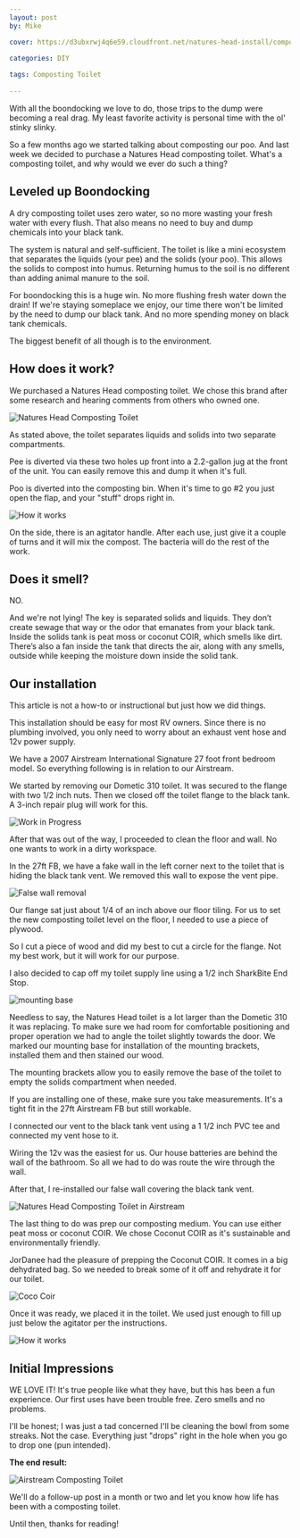 ```yaml
---
layout: post
by: Mike

cover: https://d3ubxrwj4q6e59.cloudfront.net/natures-head-install/composting-cover.jpg

categories: DIY
  
tags: Composting Toilet
  
---
```

With all the boondocking we love to do, those trips to the dump were becoming a real drag. My least favorite activity is personal time with the ol' stinky slinky.

So a few months ago we started talking about composting our poo. And last week we decided to purchase a Natures Head composting toilet. What's a composting toilet, and why would we ever do such a thing? 


## Leveled up Boondocking

A dry composting toilet uses zero water, so no more wasting your fresh water with every flush. That also means no need to buy and dump chemicals into your black tank.

The system is natural and self-sufficient.  The toilet is like a mini ecosystem that separates the liquids (your pee) and the solids (your poo). This allows the solids to compost into humus.  Returning humus to the soil is no different than adding animal manure to the soil.

For boondocking this is a huge win. No more flushing fresh water down the drain! If we're staying someplace we enjoy, our time there won't be limited by the need to dump our black tank. And no more spending money on black tank chemicals.

The biggest benefit of all though is to the environment.

## How does it work?

We purchased a Natures Head composting toilet. We chose this brand after some research and hearing comments from others who owned one.

<img src="https://d3ubxrwj4q6e59.cloudfront.net/natures-head-install/toilet-01.jpg"  alt="Natures Head Composting Toilet">

As stated above, the toilet separates liquids and solids into two separate compartments. 

Pee is diverted via these two holes up front into a 2.2-gallon jug at the front of the unit. You can easily remove this and dump it when it's full.

Poo is diverted into the composting bin. When it's time to go #2 you just open the flap, and your "stuff" drops right in. 

<img src="https://d3ubxrwj4q6e59.cloudfront.net/natures-head-install/toilet-07.jpg"  alt="How it works">

On the side, there is an agitator handle. After each use, just give it a couple of turns and it will mix the compost. The bacteria will do the rest of the work.

## Does it smell?

NO. 

And we're not lying! The key is separated solids and liquids. They don’t create sewage that way or the odor that emanates from your black tank.  Inside the solids tank is peat moss or coconut COIR, which smells like dirt.  There’s also a fan inside the tank that directs the air, along with any smells, outside while keeping the moisture down inside the solid tank.

## Our installation

This article is not a how-to or instructional but just how we did things.

This installation should be easy for most RV owners. Since there is no plumbing involved, you only need to worry about an exhaust vent hose and 12v power supply.

We have a 2007 Airstream International Signature 27 foot front bedroom model. So everything following is in relation to our Airstream.

We started by removing our Dometic 310 toilet. It was secured to the flange with two 1/2 inch nuts. Then we closed off the toilet flange to the black tank. A 3-inch repair plug will work for this.

<img src="https://d3ubxrwj4q6e59.cloudfront.net/natures-head-install/toilet-03.jpg"  alt="Work in Progress">

After that was out of the way, I proceeded to clean the floor and wall. No one wants to work in a dirty workspace.

In the 27ft FB, we have a fake wall in the left corner next to the toilet that is hiding the black tank vent. We removed this wall to expose the vent pipe. 

<img src="https://d3ubxrwj4q6e59.cloudfront.net/natures-head-install/toilet-04.jpg"  alt="False wall removal">

Our flange sat just about 1/4 of an inch above our floor tiling. For us to set the new composting toilet level on the floor, I needed to use a piece of plywood.

So I cut a piece of wood and did my best to cut a circle for the flange. Not my best work, but it will work for our purpose.

I also decided to cap off my toilet supply line using a 1/2 inch SharkBite End Stop.

<img src="https://d3ubxrwj4q6e59.cloudfront.net/natures-head-install/toilet-02.jpg"  alt="mounting base">

Needless to say, the Natures Head toilet is a lot larger than the Dometic 310 it was replacing. To make sure we had room for comfortable positioning and proper operation we had to angle the toilet slightly towards the door. We marked our mounting base for installation of the mounting brackets, installed them and then stained our wood.

The mounting brackets allow you to easily remove the base of the toilet to empty the solids compartment when needed.

If you are installing one of these, make sure you take measurements. It's a tight fit in the 27ft Airstream FB but still workable. 

I connected our vent to the black tank vent using a 1 1/2 inch PVC tee and connected my vent hose to it. 

Wiring the 12v was the easiest for us. Our house batteries are behind the wall of the bathroom. So all we had to do was route the wire through the wall.

After that, I re-installed our false wall covering the black tank vent. 

<img src="https://d3ubxrwj4q6e59.cloudfront.net/natures-head-install/natures-head-composting-toilet.jpg" alt="Natures Head Composting Toilet in Airstream">

The last thing to do was prep our composting medium. You can use either peat moss or coconut COIR. We chose Coconut COIR as it's sustainable and environmentally friendly.

JorDanee had the pleasure of prepping the Coconut COIR. It comes in a big dehydrated bag. So we needed to break some of it off and rehydrate it for our toilet. 

<img src="https://d3ubxrwj4q6e59.cloudfront.net/natures-head-install/toilet-08.jpg"  alt="Coco Coir">

Once it was ready, we placed it in the toilet. We used just enough to fill up just below the agitator per the instructions.

<img src="https://d3ubxrwj4q6e59.cloudfront.net/natures-head-install/toilet-09.jpg" alt="How it works">

## Initial Impressions

WE LOVE IT! It's true people like what they have, but this has been a fun experience. Our first uses have been trouble free. Zero smells and no problems.

I'll be honest; I was just a tad concerned I'll be cleaning the bowl from some streaks. Not the case. Everything just "drops" right in the hole when you go to drop one (pun intended). 

**The end result:**

<img src="https://d3ubxrwj4q6e59.cloudfront.net/natures-head-install/natures-head-composting-toilet-01-final.jpg" alt="Airstream Composting Toilet">


We'll do a follow-up post in a month or two and let you know how life has been with a composting toilet. 

Until then, thanks for reading!